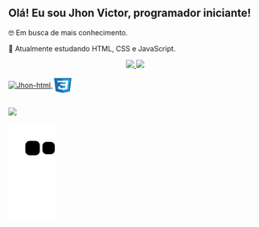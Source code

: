## Olá! Eu sou Jhon Victor, programador iniciante!

🤓 Em busca de mais conhecimento.

💛 Atualmente estudando HTML, CSS e JavaScript.


<div align="center">
  <a href="https://github.com/Jhon1098">
  <img height="150em" src="https://github-readme-stats.vercel.app/api?username=Jhon1098&show_icons=true&theme=dark&include_all_commits=true&count_private=true"/>
  <img height="150em" src="https://github-readme-stats.vercel.app/api/top-langs/?username=Jhon1098&layout=compact&langs_count=7&theme=dark"/>
</div>
  <div>
  <div style="display: inline_block"><br>
    <img align="center" alt="Jhon-html" height="30" width="40" src="https://cdn.jsdelivr.net/gh/devicons/devicon/icons/html5/html5-original.svg" />
     <img align="center" alt="Jhon-CSS" height="30" width="40" src="https://raw.githubusercontent.com/devicons/devicon/master/icons/css3/css3-original.svg">
    
  ##
 
  <div>
    <a href="https://www.linkedin.com/in/jhon-victor-passarelli-444aa1223" target="_blank"><img src="https://img.shields.io/badge/-LinkedIn-%230077B5?style=for-the-badge&logo=linkedin&logoColor=white" target="_blank"></a> 
    
![Snake animation](https://github.com/Jhon1098/Jhon1098/blob/output/github-contribution-grid-snake.svg)
    
